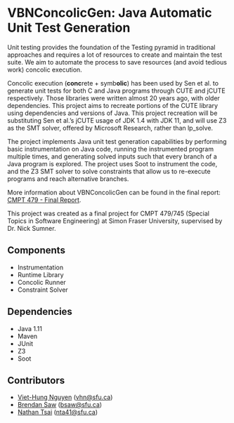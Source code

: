 # VBNConcolicGen: Java Automatic Unit Test Generation
Unit testing provides the foundation of the Testing pyramid in
traditional approaches and requires a lot of resources to create
and maintain the test suite. We aim to automate the process to
save resources (and avoid tedious work) concolic execution.

Concolic execution (**conc**rete + symb**olic**) has been used by
Sen et al. to generate unit tests for both C and Java programs
through CUTE and jCUTE respectively. Those libraries were
written almost 20 years ago, with older dependencies. This
project aims to recreate portions of the CUTE library using
dependencies and versions of Java. This project recreation
will be substituting Sen et al.’s jCUTE usage of JDK 1.4 with
JDK 11, and will use Z3 as the SMT solver, offered by
Microsoft Research, rather than lp_solve.

The project implements Java unit test generation capabilities 
by performing basic instrumentation on Java code, running the 
instrumented program multiple times, and generating solved inputs 
such that every branch of a Java program is explored. 
The project uses Soot to instrument the code, 
and the Z3 SMT solver to solve constraints that allow us to 
re-execute programs and reach alternative branches.

More information about VBNConcolicGen can be found in the 
final report: [CMPT 479 - Final Report](CMPT%20479%20-%20Final%20Report.pdf).

This project was created as a final project for CMPT 479/745 (Special Topics in Software Engineering) 
at Simon Fraser University, supervised by Dr. Nick Sumner.

## Components
- Instrumentation
- Runtime Library
- Concolic Runner
- Constraint Solver

## Dependencies
- Java 1.11
- Maven
- JUnit
- Z3
- Soot

## Contributors
- [Viet-Hung Nguyen](https://github.com/viethung7899) (vhn@sfu.ca)
- [Brendan Saw](https://github.com/brendansaw) (bsaw@sfu.ca)
- [Nathan Tsai](https://github.com/chrishappy) (nta41@sfu.ca)
